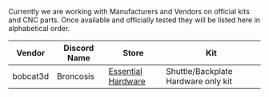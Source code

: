 Currently we are working with Manufacturers and Vendors on official kits and CNC parts.  Once available and officially tested they will be listed here in alphabetical order.

| Vendor | Discord Name | Store | Kit |
|--------|--------------|-------|-----|
| bobcat3d | Broncosis | [Essential Hardware](https://www.etsy.com/ca/listing/1736497017/voron-stealth-changer-essential-hardware) | Shuttle/Backplate Hardware only kit |
